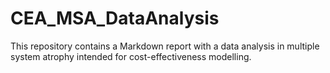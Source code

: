 # CEA_MSA_DataAnalysis
This repository contains a Markdown report with a data analysis in multiple system atrophy intended for cost-effectiveness modelling. 

